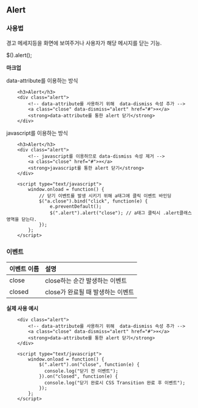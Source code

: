 <!--
layout: 'post'
section: 'Cornerstone Framework'
title: '알림'
outline: '경고 메세지등을 화면에 보여주거나 사용자가 해당 메시지를 닫는 기능. data-attribute를 이용하는 방식. javascript를 이용하는 방식...'
date: '2012-11-16'
tagstr: 'widget'
order: '[4, 3, 1]'
thumbnail: '4.3.01.alert.png'
-->

## Alert
### 사용법
경고 메세지등을 화면에 보여주거나 사용자가 해당 메시지를 닫는 기능.

$().alert();

__마크업__

data-attribute를 이용하는 방식

``` cm,{iframe-height:90px}
    <h3>Alert</h3>
	<div class="alert">
		<!-- data-attribute를 사용하기 위해  data-dismiss 속성 추가 -->
		<a class="close" data-dismiss="alert" href="#">×</a>
		<strong>data-attribute를 통한 alert 닫기</strong>
	</div>
```

javascript를 이용하는 방식

``` cm,{iframe-height:90px}
    <h3>Alert</h3>
	<div class="alert">
		<!-- javascript를 이용하므로 data-dismiss 속성 제거 -->
	    <a class="close" href="#">×</a>
	    <strong>javascript를 통한 alert 닫기</strong>
	</div>

	<script type="text/javascript">
	    window.onload = function() {
            // 닫기 이벤트를 발생 시키기 위해 a태그에 클릭 이벤트 바인딩
            $("a.close").bind("click", function(e) {
                e.preventDefault();
                $(".alert").alert("close"); // a태그 클릭시 .alert클래스 영역을 닫는다.
            });
        };
	</script>
```

### 이벤트

이벤트 이름 | 설명
:-- | :--
close | close하는 순간 발생하는 이벤트
closed | close가 완료될 때 발생하는 이벤트

__실제 사용 예시__

``` cm
	<div class="alert">
		<!-- data-attribute를 사용하기 위해  data-dismiss 속성 추가 -->
		<a class="close" data-dismiss="alert" href="#">×</a>
		<strong>data-attribute를 통한 alert 닫기</strong>
	</div>

	<script type="text/javascript">
	    window.onload = function() {
            $(".alert").on("close", function(e) {
              console.log("닫기 전 이벤트");
            }).on("closed", function(e) {
              console.log("닫기 완료시 CSS Transition 완료 후 이벤트");
            });
        };
	</script>
```
